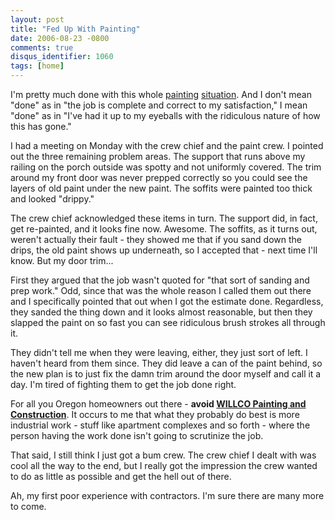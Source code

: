 ```yaml
---
layout: post
title: "Fed Up With Painting"
date: 2006-08-23 -0800
comments: true
disqus_identifier: 1060
tags: [home]
---
```

I'm pretty much done with this whole
[painting](/archive/2006/08/15/painting-mostly-successful.aspx)
[situation](/archive/2006/08/18/painting-has-become-a-fiasco.aspx). And
I don't mean "done" as in "the job is complete and correct to my
satisfaction," I mean "done" as in "I've had it up to my eyeballs with
the ridiculous nature of how this has gone."

 I had a meeting on Monday with the crew chief and the paint crew. I
pointed out the three remaining problem areas. The support that runs
above my railing on the porch outside was spotty and not uniformly
covered. The trim around my front door was never prepped correctly so
you could see the layers of old paint under the new paint. The soffits
were painted too thick and looked "drippy."

 The crew chief acknowledged these items in turn. The support did, in
fact, get re-painted, and it looks fine now. Awesome. The soffits, as it
turns out, weren't actually their fault - they showed me that if you
sand down the drips, the old paint shows up underneath, so I accepted
that - next time I'll know. But my door trim...

 First they argued that the job wasn't quoted for "that sort of sanding
and prep work." Odd, since that was the whole reason I called them out
there and I specifically pointed that out when I got the estimate done.
Regardless, they sanded the thing down and it looks almost reasonable,
but then they slapped the paint on so fast you can see ridiculous brush
strokes all through it.

 They didn't tell me when they were leaving, either, they just sort of
left. I haven't heard from them since. They did leave a can of the paint
behind, so the new plan is to just fix the damn trim around the door
myself and call it a day. I'm tired of fighting them to get the job done
right.

 For all you Oregon homeowners out there - **avoid [WILLCO Painting and
Construction](http://www.willcopainting.com/)**. It occurs to me that
what they probably do best is more industrial work - stuff like
apartment complexes and so forth - where the person having the work done
isn't going to scrutinize the job.

 That said, I still think I just got a bum crew. The crew chief I dealt
with was cool all the way to the end, but I really got the impression
the crew wanted to do as little as possible and get the hell out of
there.

 Ah, my first poor experience with contractors. I'm sure there are many
more to come.
